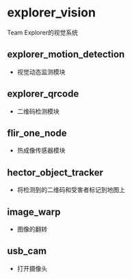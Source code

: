 # explorer_vision
Team Explorer的视觉系统

## explorer_motion_detection
- 视觉动态监测模块

## explorer_qrcode
- 二维码检测模块

## flir_one_node
- 热成像传感器模块

## hector_object_tracker
- 将检测到的二维码和受害者标记到地图上

## image_warp
- 图像的翻转

## usb_cam
- 打开摄像头
